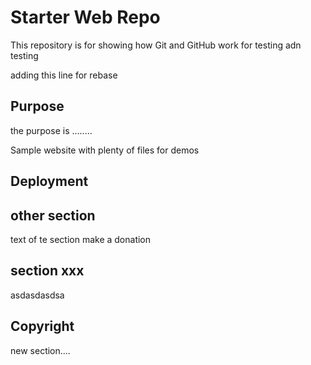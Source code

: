# Starter Web Repo

This repository is for showing how Git and GitHub work
for testing adn testing

adding this line for rebase

## Purpose

the purpose is ........

Sample website with plenty of files for demos

## Deployment


## other section	
text of te section
make a donation


## section xxx

asdasdasdsa

## Copyright
new section....